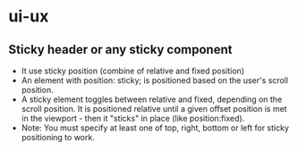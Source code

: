 # ui-ux
## Sticky header or any sticky component 
- It use sticky position (combine of relative and fixed position)
- An element with position: sticky; is positioned based on the user's scroll position.
- A sticky element toggles between relative and fixed, depending on the scroll position. It is positioned relative until a given offset position is met in the viewport - then it "sticks" in place (like position:fixed).
- Note: You must specify at least one of top, right, bottom or left for sticky positioning to work.